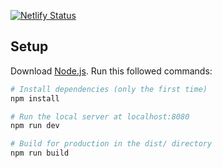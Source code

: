[![Netlify Status](https://api.netlify.com/api/v1/badges/8cf2e9b7-5822-45c5-9a78-18bb1a52a21b/deploy-status)](https://app.netlify.com/sites/dhaba/deploys)

## Setup
Download [Node.js](https://nodejs.org/en/download/).
Run this followed commands:

``` bash
# Install dependencies (only the first time)
npm install

# Run the local server at localhost:8080
npm run dev

# Build for production in the dist/ directory
npm run build
```
